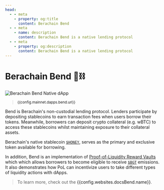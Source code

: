 ```yaml
---
head:
  - - meta
    - property: og:title
      content: Berachain Bend
  - - meta
    - name: description
      content: Berachain Bend is a native lending protocol
  - - meta
    - property: og:description
      content: Berachain Bend is a native lending protocol
---
```


<script setup>
  import config from '@berachain/config/constants.json';
</script>

# Berachain Bend 🐻⛓️

<a :href="config.mainnet.dapps.bend.url">

![Berachain Bend Native dApp](/assets/bend-dapp.png)

</a>

> <small><a :href="config.mainnet.dapps.bend.url">{{config.mainnet.dapps.bend.url}}</a></small>

Bend is Berachain's non-custodial lending protocol. Lenders participate by depositing stablecoins to earn transaction fees when users borrow their tokens. Meanwhile, borrowers can deposit crypto collateral (e.g. wBTC) to access these stablecoins whilst maintaining exposure to their collateral assets.

Berachain's native stablecoin [`$HONEY`](/learn/pol/tokens/honey), serves as the primary and exclusive token available for borrowing.

In addition, Bend is an implementation of [Proof-of-Liquidity Reward Vaults](/learn/pol/rewardvaults) which which allows borrowers to become eligible to receive [`$BGT`](/learn/pol/tokens/bgt) emissions. It also demonstrates how PoL can incentivize users to take different types of liquidity actions with dApps.

> To learn more, check out the <a :href="config.websites.docsBend.name">{{config.websites.docsBend.name}}</a>.
